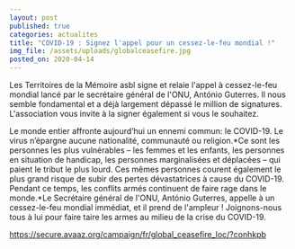 ```yaml
---
layout: post
published: true
categories: actualites
title: "COVID-19 : Signez l'appel pour un cessez-le-feu mondial !"
img_file: /assets/uploads/globalceasefire.jpg
posted_on: 2020-04-14
---
```

Les Territoires de la Mémoire asbl signe et relaie l'appel à cessez-le-feu mondial lancé par le secrétaire général de l'ONU, António Guterres. Il nous semble fondamental et a déjà largement dépassé le million de signatures. L'association vous invite à la signer également si vous le souhaitez.

Le monde entier affronte aujourd’hui un ennemi commun: le COVID-19. Le virus n’épargne aucune nationalité, communauté ou religion.*Ce sont les personnes les plus vulnérables – les femmes et les enfants, les personnes en situation de handicap, les personnes marginalisées et déplacées – qui paient le tribut le plus lourd. Ces mêmes personnes courent également le plus grand risque de subir des pertes dévastatrices à cause du COVID-19. Pendant ce temps, les conflits armés continuent de faire rage dans le monde.*Le Secrétaire général de l'ONU, António Guterres, appelle à un cessez-le-feu mondial immédiat, et il prend de l'ampleur ! Joignons-nous tous à lui pour faire taire les armes au milieu de la crise du COVID-19.

<https://secure.avaaz.org/campaign/fr/global_ceasefire_loc/?conhkpb>